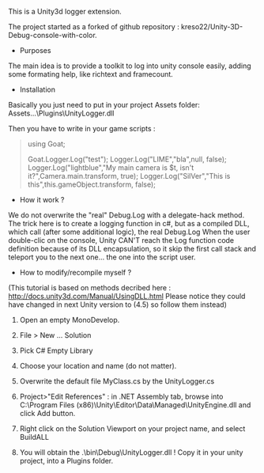 This is a Unity3d logger extension.

The project started as a forked of github repository : kreso22/Unity-3D-Debug-console-with-color.


* Purposes

The main idea is to provide a toolkit to log into unity console easily,
adding some formating help, like richtext and framecount.

* Installation

Basically you just need to put in your project Assets folder:
Assets\...\Plugins\UnityLogger.dll

Then you have to write in your game scripts :
<blockquote>
using Goat;

Goat.Logger.Log("test");
Logger.Log("LIME","bla",null, false);
Logger.Log("lightblue","My main camera is $t, isn't it?",Camera.main.transform, true);
Logger.Log("SilVer","This is this",this.gameObject.transform, false);
</blockquote>

* How it work ?

We do not overwrite the "real" Debug.Log with a delegate-hack method.
The trick here is to create a logging function in c#, but as a compiled DLL, which call (after some additional logic), the real Debug.Log
When the user double-clic on the console, Unity CAN'T reach the Log function code definition because of its DLL encapsulation, so it skip the first call stack and teleport you to the next one... the one into the script user.


* How to modify/recompile myself ?

(This tutorial is based on methods decribed here : http://docs.unity3d.com/Manual/UsingDLL.html
Please notice they could have changed in next Unity version to (4.5) so follow them instead)

1) Open an empty MonoDevelop.

2) File > New ... Solution

3) Pick C# Empty Library

4) Choose your location and name (do not matter).

5) Overwrite the default file MyClass.cs by the UnityLogger.cs

6) Project>"Edit References" : in .NET Assembly tab, browse into C:\Program Files (x86)\Unity\Editor\Data\Managed\UnityEngine.dll and click Add button.

7) Right click on the Solution Viewport on your project name, and select BuildALL

8) You will obtain the .\bin\Debug\UnityLogger.dll ! Copy it in your unity project, into a Plugins folder.






